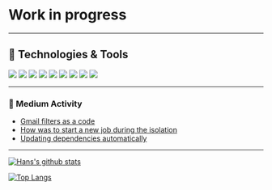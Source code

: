 # Work in progress

---

## 🔧 Technologies & Tools

![](https://img.shields.io/static/v1?label=OS&message=macOS&color=0f2f53&logo=apple&logoColor=white&style=flat)
![](https://img.shields.io/static/v1?label=Editor&message=VSCode&color=0f2f53&logo=Visual%20Studio%20Code&logoColor=white&style=flat)
![](https://img.shields.io/static/v1?label=Shell&message=Zsh&color=0f2f53&logo=GNU%20Bash&logoColor=white&style=flat)
![](https://img.shields.io/static/v1?label=Code&message=Elixir&color=0f2f53&logo=elixir&logoColor=white&style=flat)
![](https://img.shields.io/static/v1?label=Code&message=React&color=0f2f53&logo=react&logoColor=white&style=flat)
![](https://img.shields.io/static/v1?label=Code&message=TypeScript&color=0f2f53&logo=typescript&logoColor=white&style=flat)
![](https://img.shields.io/static/v1?label=Code&message=JavaScript&color=0f2f53&logo=javascript&logoColor=white&style=flat)
![](https://img.shields.io/static/v1?label=DB&message=PostgreSQL&color=0f2f53&logo=postgresql&logoColor=white&style=flat)
![](https://img.shields.io/static/v1?label=DB&message=MySQL&color=0f2f53&logo=mysql&logoColor=white&style=flat)

---

### :blue_book: Medium Activity

<!-- MEDIUM:START -->

- [Gmail filters as a code](https://medium.com/swlh/gmail-filters-as-a-code-670fd719f473?source=rss-a11e11ccf41a------2)
- [How was to start a new job during the isolation](https://medium.com/@hjemmel/how-was-start-a-new-job-during-the-isolation-82146b13dc27?source=rss-a11e11ccf41a------2)
- [Updating dependencies automatically](https://medium.com/swlh/updating-dependencies-automatically-4a765307117a?source=rss-a11e11ccf41a------2)
<!-- MEDIUM:END -->

---

[![Hans's github stats](https://github-readme-stats.vercel.app/api?username=hjemmel&show_icons=true&hide_border=true&count_private=true)](https://github.com/hjemmel)

[![Top Langs](https://github-readme-stats.vercel.app/api/top-langs/?username=hjemmel)](https://github.com/hjemmel)
